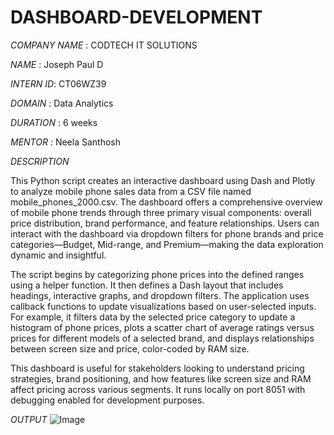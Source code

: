 # DASHBOARD-DEVELOPMENT

*COMPANY NAME* : CODTECH IT SOLUTIONS

*NAME* : Joseph Paul D

*INTERN ID*: CT06WZ39

*DOMAIN* : Data Analytics

*DURATION* : 6 weeks

*MENTOR* : Neela Santhosh

*DESCRIPTION*

This Python script creates an interactive dashboard using Dash and Plotly to analyze mobile phone sales data from a CSV file named mobile_phones_2000.csv. The dashboard offers a comprehensive overview of mobile phone trends through three primary visual components: overall price distribution, brand performance, and feature relationships. Users can interact with the dashboard via dropdown filters for phone brands and price categories—Budget, Mid-range, and Premium—making the data exploration dynamic and insightful.

The script begins by categorizing phone prices into the defined ranges using a helper function. It then defines a Dash layout that includes headings, interactive graphs, and dropdown filters. The application uses callback functions to update visualizations based on user-selected inputs. For example, it filters data by the selected price category to update a histogram of phone prices, plots a scatter chart of average ratings versus prices for different models of a selected brand, and displays relationships between screen size and price, color-coded by RAM size.

This dashboard is useful for stakeholders looking to understand pricing strategies, brand positioning, and how features like screen size and RAM affect pricing across various segments. It runs locally on port 8051 with debugging enabled for development purposes.

*OUTPUT*
![Image](https://github.com/user-attachments/assets/c7647098-af02-4a4d-afbf-84efcf23b8ae)
